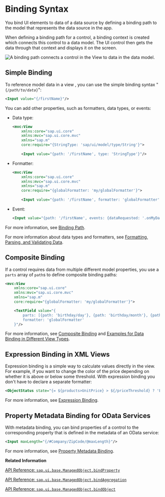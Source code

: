 <!-- loioe2e6f4127fe4450ab3cf1339c42ee832 -->

# Binding Syntax

You bind UI elements to data of a data source by defining a binding path to the model that represents the data source in the app.



When defining a binding path for a control, a binding context is created which connects this control to a data model. The UI control then gets the data through that context and displays it on the screen.

![A binding path connects a control in the View to data in the data model.](images/Binding_Syntax_493c875.png)



<a name="loioe2e6f4127fe4450ab3cf1339c42ee832__section_ezj_nhr_5cb"/>

## Simple Binding

To reference model data in a view , you can use the simple binding syntax "<code>{<i>/path/to/data</i>}</code>":

```xml
<Input value="{/firstName}"/>
```

You can add other properties, such as formatters, data types, or events:

-   Data type:

    ```xml
    <mvc:View
        xmlns:core="sap.ui.core"
        xmlns:mvc="sap.ui.core.mvc"
        xmlns="sap.m"
        core:require="{StringType: 'sap/ui/model/type/String'}">
        
        <Input value="{path: '/firstName', type: 'StringType'}"/>
    ```

-   Formatter:

    ```xml
    <mvc:View
        xmlns:core="sap.ui.core"
        xmlns:mvc="sap.ui.core.mvc"
        xmlns="sap.m"
        core:require="{globalFormatter: 'my/globalFormatter'}">
        
        <Input value="{path: '/firstName', formatter: 'globalFormatter'}"/>
    ```

-   Event:

    ```xml
    <Input value="{path: '/firstName', events: {dataRequested: '.onMyDataRequested'}"/>
    ```


For more information, see [Binding Path](binding-path-2888af4.md).

For more information about data types and formatters, see [Formatting, Parsing, and Validating Data](formatting-parsing-and-validating-data-07e4b92.md).



<a name="loioe2e6f4127fe4450ab3cf1339c42ee832__section_njl_ypr_5cb"/>

## Composite Binding

If a control requires data from multiple different model properties, you use a `parts` array of `path`s to define composite binding paths:

```xml
<mvc:View
    xmlns:core="sap.ui.core"
    xmlns:mvc="sap.ui.core.mvc"
    xmlns="sap.m"
    core:require="{globalFormatter: 'my/globalFormatter'}">

    <TextField value="{
        parts: [{path: 'birthday/day'}, {path: 'birthday/month'}, {path: 'birthday/year'}], 
        formatter: 'globalFormatter'
    }"/>
```

For more information, see [Composite Binding](composite-binding-a2fe8e7.md) and [Examples for Data Binding in Different View Types](examples-for-data-binding-in-different-view-types-25ab54b.md).



<a name="loioe2e6f4127fe4450ab3cf1339c42ee832__section_htn_jqr_5cb"/>

## Expression Binding in XML Views

Expression binding is a simple way to calculate values directly in the view. For example, if you want to change the color of the price depending on whether it is above or below some threshold. With expression binding you don't have to declare a separate formatter:

```xml
<ObjectStatus state="{= ${products>UnitPrice} > ${/priceThreshold} ? 'Error': 'Success' }"/>
```

For more information, see [Expression Binding](expression-binding-daf6852.md).



<a name="loioe2e6f4127fe4450ab3cf1339c42ee832__section_kft_lqr_5cb"/>

## Property Metadata Binding for OData Services

With metadata binding, you can bind properties of a control to the corresponding property that is defined in the metadata of an OData service:

```xml
<Input maxLength="{/#Company/ZipCode/@maxLength}"/>
```

For more information, see [Property Metadata Binding](property-metadata-binding-f5aa4bb.md).

**Related Information**  


[API Reference: `sap.ui.base.ManagedObject.bindProperty`](https://ui5.sap.com/#/api/sap.ui.base.ManagedObject/methods/bindProperty)

[API Reference: `sap.ui.base.ManagedObject.bindAggregation`](https://ui5.sap.com/#/api/sap.ui.base.ManagedObject/methods/bindAggregation)

[API Reference: `sap.ui.base.ManagedObject.bindObject`](https://ui5.sap.com/#/api/sap.ui.base.ManagedObject/methods/bindObject)

